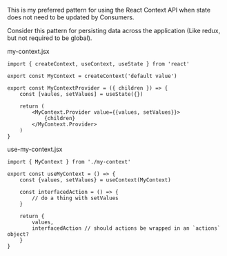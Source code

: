 This is my preferred pattern for using the React Context API when state does not need to be updated by Consumers.

Consider this pattern for persisting data across the application (Like redux, but not required to be global).

my-context.jsx
```
import { createContext, useContext, useState } from 'react'

export const MyContext = createContext('default value')

export const MyContextProvider = ({ children }) => {
	const [vaules, setValues] = useState({})

	return (
		<MyContext.Provider value={{values, setValues}}>
			{children}
		</MyContext.Provider>
	)
}
```

use-my-context.jsx
```
import { MyContext } from './my-context'

export const useMyContext = () => {
	const {values, setValues} = useContext(MyContext)

	const interfacedAction = () => {
		// do a thing with setValues
	}

	return {
		values,
		interfacedAction // should actions be wrapped in an `actions` object?
	}
}

```

